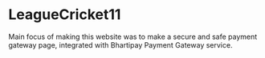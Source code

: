 # LeagueCricket11
Main focus of making this website was to make a secure and safe payment gateway page, integrated with Bhartipay Payment Gateway service.
